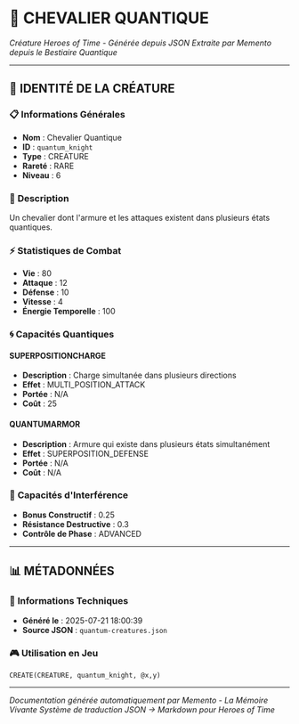 # 🐺 **CHEVALIER QUANTIQUE**
*Créature Heroes of Time - Générée depuis JSON*
*Extraite par Memento depuis le Bestiaire Quantique*

---

## 🎯 **IDENTITÉ DE LA CRÉATURE**

### 📋 **Informations Générales**
- **Nom** : Chevalier Quantique
- **ID** : `quantum_knight`
- **Type** : CREATURE
- **Rareté** : RARE
- **Niveau** : 6

### 📖 **Description**
Un chevalier dont l'armure et les attaques existent dans plusieurs états quantiques.

### ⚡ **Statistiques de Combat**
- **Vie** : 80
- **Attaque** : 12
- **Défense** : 10
- **Vitesse** : 4
- **Énergie Temporelle** : 100

### 🌀 **Capacités Quantiques**

#### **SUPERPOSITIONCHARGE**
- **Description** : Charge simultanée dans plusieurs directions
- **Effet** : MULTI_POSITION_ATTACK
- **Portée** : N/A
- **Coût** : 25

#### **QUANTUMARMOR**
- **Description** : Armure qui existe dans plusieurs états simultanément
- **Effet** : SUPERPOSITION_DEFENSE
- **Portée** : N/A
- **Coût** : N/A

### 🌊 **Capacités d'Interférence**
- **Bonus Constructif** : 0.25
- **Résistance Destructive** : 0.3
- **Contrôle de Phase** : ADVANCED


---

## 📊 **MÉTADONNÉES**

### 🔧 **Informations Techniques**
- **Généré le** : 2025-07-21 18:00:39
- **Source JSON** : `quantum-creatures.json`

### 🎮 **Utilisation en Jeu**
```hots
CREATE(CREATURE, quantum_knight, @x,y)
```

---

*Documentation générée automatiquement par Memento - La Mémoire Vivante*
*Système de traduction JSON → Markdown pour Heroes of Time*
